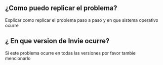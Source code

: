 ## ¿Como puedo replicar el problema? 
Explicar como replicar el problema paso a paso y en que sistema operativo ocurre 
## ¿ En que version de Invie ocurre?
Si este problema ocurre en todas las versiones por favor tambie mencionarlo
